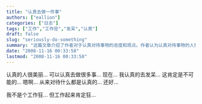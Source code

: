 ```yaml
---
title: "认真去做一件事"
authors: ["eallion"]
categories: ["日志"]
tags: ["工作","工作狂","发呆","认真"]
draft: false
slug: "seriously-do-something"
summary: "这篇文章介绍了作者对于认真对待事物的态度和观点。作者认为认真对待事物的人很美丽，可以通过认真去做很多事情。作者表示自己现在正在认真地发呆，并且坚信这是不可能的。作者还提到自己对待任何事情都是认真的，但幸好自己并不是工作狂。"
date: "2008-11-16 00:33:58"
lastmod: "2008-11-16 00:33:58"
---
```


认真的人很美丽...
可以认真去做很多事...
现在...
我认真的去发呆... 这肯定是不可能的...
嗯啊...
从来对待什么都是认真的...
还好...

我不是个工作狂...
但工作起来肯定狂...
